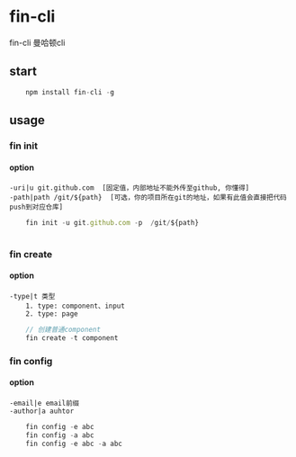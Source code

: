 # fin-cli

fin-cli  曼哈顿cli

## start
```javascript
    npm install fin-cli -g

```

## usage

### fin init

#### option

    -uri|u git.github.com  [固定值，内部地址不能外传至github, 你懂得]
    -path|path /git/${path}  [可选，你的项目所在git的地址，如果有此值会直接把代码push到对应仓库]

```javascript
    fin init -u git.github.com -p  /git/${path}
    
```

### fin create

#### option

    -type|t 类型
        1. type: component、input
        2. type: page
 
```javascript
    // 创建普通component
    fin create -t component
```

### fin config

#### option

    -email|e email前缀
    -author|a auhtor
 
```javascript
    fin config -e abc
    fin config -a abc
    fin config -e abc -a abc
```

